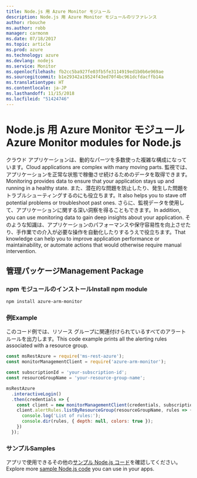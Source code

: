 ```yaml
---
title: Node.js 用 Azure Monitor モジュール
description: Node.js 用 Azure Monitor モジュールのリファレンス
author: rbouche
ms.author: robb
manager: carmonm
ms.date: 07/18/2017
ms.topic: article
ms.prod: azure
ms.technology: azure
ms.devlang: nodejs
ms.service: Monitor
ms.openlocfilehash: fb2cc5ba927fe03fb5fe3114919ed1b0b6e969ae
ms.sourcegitcommit: b1e29342a19524f43ed70f4bc961dcfdacffb14a
ms.translationtype: HT
ms.contentlocale: ja-JP
ms.lasthandoff: 11/15/2018
ms.locfileid: "51424746"
---
```

# <a name="azure-monitor-modules-for-nodejs"></a><span data-ttu-id="6f536-103">Node.js 用 Azure Monitor モジュール</span><span class="sxs-lookup"><span data-stu-id="6f536-103">Azure Monitor modules for Node.js</span></span>

<span data-ttu-id="6f536-104">クラウド アプリケーションは、動的なパーツを多数使った複雑な構成になっています。</span><span class="sxs-lookup"><span data-stu-id="6f536-104">Cloud applications are complex with many moving parts.</span></span> <span data-ttu-id="6f536-105">監視では、アプリケーションを正常な状態で稼働させ続けるためのデータを取得できます。</span><span class="sxs-lookup"><span data-stu-id="6f536-105">Monitoring provides data to ensure that your application stays up and running in a healthy state.</span></span> <span data-ttu-id="6f536-106">また、潜在的な問題を防止したり、発生した問題をトラブルシューティングするのにも役立ちます。</span><span class="sxs-lookup"><span data-stu-id="6f536-106">It also helps you to stave off potential problems or troubleshoot past ones.</span></span> <span data-ttu-id="6f536-107">さらに、監視データを使用して、アプリケーションに関する深い洞察を得ることもできます。</span><span class="sxs-lookup"><span data-stu-id="6f536-107">In addition, you can use monitoring data to gain deep insights about your application.</span></span> <span data-ttu-id="6f536-108">そのような知識は、アプリケーションのパフォーマンスや保守容易性を向上させたり、手作業での介入が必要な操作を自動化したりするうえで役立ちます。</span><span class="sxs-lookup"><span data-stu-id="6f536-108">That knowledge can help you to improve application performance or maintainability, or automate actions that would otherwise require manual intervention.</span></span>

## <a name="management-package"></a><span data-ttu-id="6f536-109">管理パッケージ</span><span class="sxs-lookup"><span data-stu-id="6f536-109">Management Package</span></span>

### <a name="install-npm-module"></a><span data-ttu-id="6f536-110">npm モジュールのインストール</span><span class="sxs-lookup"><span data-stu-id="6f536-110">Install npm module</span></span>

```bash
npm install azure-arm-monitor
```

### <a name="example"></a><span data-ttu-id="6f536-111">例</span><span class="sxs-lookup"><span data-stu-id="6f536-111">Example</span></span>

<span data-ttu-id="6f536-112">このコード例では、リソース グループに関連付けられているすべてのアラート ルールを出力します。</span><span class="sxs-lookup"><span data-stu-id="6f536-112">This code example prints all the alerting rules associated with a resource group.</span></span>

```javascript
const msRestAzure = require('ms-rest-azure');
const monitorManagementClient = require('azure-arm-monitor');

const subscriptionId = 'your-subscription-id';
const resourceGroupName = 'your-resource-group-name';

msRestAzure
  .interactiveLogin()
  .then(credentials => {
    const client = new monitorManagementClient(credentials, subscriptionId);
    client.alertRules.listByResourceGroup(resourceGroupName, rules => {
      console.log('List of rules:');
      console.dir(rules, { depth: null, colors: true });
    })
  });
```

### <a name="samples"></a><span data-ttu-id="6f536-113">サンプル</span><span class="sxs-lookup"><span data-stu-id="6f536-113">Samples</span></span>

<span data-ttu-id="6f536-114">アプリで使用できるその他の[サンプル Node.js コード](https://azure.microsoft.com/resources/samples/?platform=nodejs)を確認してください。</span><span class="sxs-lookup"><span data-stu-id="6f536-114">Explore more [sample Node.js code](https://azure.microsoft.com/resources/samples/?platform=nodejs) you can use in your apps.</span></span>
